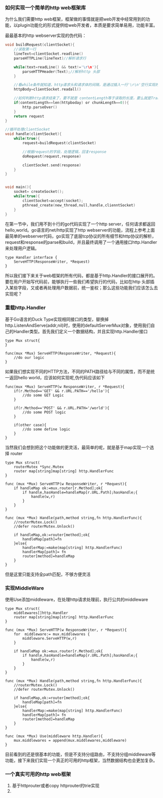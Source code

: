 ### **如何实现一个简单的http web框架库**

为什么我们需要http web框架，框架做的事情就是把web开发中经常用到的功能，以plugin功能化的形式提供给web开发者，本质是要求简单易用，功能丰富。

最最基本的http webserver实现的伪代码：

```c
void buildRequest(clientSocket){
    //读取第一行
    lineText=clientSocket.readline()
    parseHTTPLine(lineText)//解析请求行

    while(text=readLine() && text!='\r\n'){
        parseHTTPHeader(Text);//解析http 头部
    }

    //看while条件就知道，http请求头和请求体的间隔，是通过插入一行'\r\n'空行实现的
    httpBody=clientSocket.readall()

    //如何判断http请求结束了，要不就是 contentLength等于读取的长度，要么就是Transfer-Encoding=chunk
    if(contentLength==len(httpboday) or chunkLength==0)){
        http.parseOver()
    }
    return request
}

//循环处理clientSocket
void handle(clientSocket){
    while(true){    
        request=buildRequest(clientSocket)

        //根据request的字段，处理逻辑，回复response
        doRequest(request,response)

        clientSocket.send(response)
    }
}


void main(){
    socket= createSocket();
    while(true){
        clientSocket=accept(socket);
        pthread_create(new_thread,null,handle,clienntSocket)
    }
}
```

在第一节中，我们用不到十行的go代码实现了一个http server，任何请求都返回hello,world。go语言的net/http实现了http webserver的功能，流程上参考上面最简单的webserver代码，go实现了底层tcp协议的所有细节和http协议的解析，request和response的parse和build，并且最终调用了一个通用接口http.Handler来处理用户逻辑。

```
type Handler interface {
    ServeHTTP(ResponseWriter, *Request)
}
```

所以我们接下来关于web框架的所有代码，都是基于http.Handler的接口展开的。要在用户开始写代码前，能够执行一些我们希望执行的代码，比如在http 头部插入某些字段，又或者再处理用户数据前，统一鉴权；那么这些功能我们应该怎么去实现呢？

### 重载http.Handler

基于Go语言的Duck Type实现相同接口的类型，替换掉http.ListenAndServe\(addr,nil\)时，使用的defaultServerMux对象，使用我们自己的Handler类型。首先我们定义一个数据结构，并且实现http.Handler接口

```
type Mux struct{
}

func(mux *Mux) ServeHTTP(ResponseWriter, *Request){
    //do our logic
}
```

如果我们想实现不同的HTTP方法，不同的PATH路径给与不同的属性，而不是统一返回hello world，应该如何实现呢,伪代码应该如下

```
func(mux *Mux) ServeHTTP(w ResponseWriter, r *Request){
    if(r.Method=='GET' && r.URL.PATH=='/hello'){
        //do some GET Logic
    }

    if(r.Method=='POST' && r.URL.PATH='/world'){
        //do some POST logic
    }

    if(other case){
        //do some define logic
    }
}
```

当然我们会想到把这个功能做的更灵活，最简单的呢，就是基于map实现一个选择 router

```
type Mux struct(
    routerMutex *Sync.Mutex
    router map[string]map[string] http.HandlerFunc
}

func (mux *Mux) ServeHTTP(w ResponseWriter, r *Request){
    if handleMap ok:=mux.router[r.Method];ok{
        if handle,hasHandle=handleMap[r.URL.Path];hasHandle;{
            handle(w,r)
        }
    }
}

func (mux *Mux) Handle(path,method string,fn http.HandlerFunc){
    //routerMutex.Lock()
    //defer routerMutex.Unlock()

    if handleMap,ok:=router[method];ok{
        handleMap[path]=fn
    }else{
        handlerMap:=make(map[string] http.HandlerFunc)
        handlerMap[path]= fn
        router[method]=handleMap
    }
}
```

但是这里只能支持全path匹配，不够方便灵活

### 实现MiddleWare

使用Use添加middleware，在处理http请求处理前，执行公共的middleware

```
type Mux struct(
    middlewares[]http.Handler
    router map[string]map[string] http.HandlerFunc
}

func (mux *Mux) ServeHTTP(w ResponseWriter, r *Request){
    for  middleware:= mux.middlewares {
        middleware.ServeHTTP(w,r)
    }

    if handleMap ok:=mux.router[r.Method];ok{
        if handle,hasHandle=handleMap[r.URL.Path];hasHandle;{
            handle(w,r)
        }
    }
}

func (mux *Mux) Handle(path,method string,fn http.HandlerFunc){
    //routerMutex.Lock()
    //defer routerMutex.Unlock()

    if handleMap,ok:=router[method];ok{
        handleMap[path]=fn
    }else{
        handlerMap:=make(map[string] http.HandlerFunc)
        handlerMap[path]= fn
        router[method]=handleMap
    }
}

func (mux *Mux) Use(middleware http.Handler){
    mux.middlewares = append(mux.middlewares,middleware)
}
```

目前看到的还是很基本的功能，但是不支持分组路由，不支持分组middleware等功能，接下来我们实现一个真正的可用的http框架，当然数据结构也会更加复杂。

### 一个真实可用的http web框架

1. 基于httprouter或者copy httprouter的trie实现
2. 


